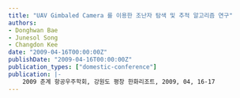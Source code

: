 ```yaml
---
title: "UAV Gimbaled Camera 를 이용한 조난자 탐색 및 추적 알고리즘 연구"
authors:
- Donghwan Bae
- Junesol Song
- Changdon Kee
date: "2009-04-16T00:00:00Z"
publishDate: "2009-04-16T00:00:00Z"
publication_types: ["domestic-conference"]
publication: |-
    2009 춘계 항공우주학회, 강원도 평창 한화리조트, 2009, 04, 16-17
---
```

